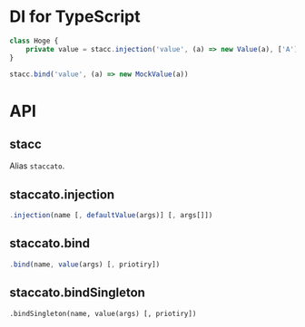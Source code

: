 DI for TypeScript
============================

```typescript
class Hoge {
    private value = stacc.injection('value', (a) => new Value(a), ['A'])
}
 
stacc.bind('value', (a) => new MockValue(a))
```
 
# API

## stacc

Alias `staccato`.

## staccato.injection

```typescript
.injection(name [, defaultValue(args)] [, args[]])
```

## staccato.bind

```typescript
.bind(name, value(args) [, priotiry])
```

## staccato.bindSingleton

```
.bindSingleton(name, value(args) [, priotiry])
```
